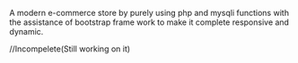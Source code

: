 A modern e-commerce store  by purely using php and mysqli functions with the assistance of bootstrap frame work to make it complete responsive and dynamic.

//Incompelete(Still working on it)
